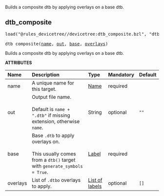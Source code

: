 <!-- Generated with Stardoc: http://skydoc.bazel.build -->

Builds a composite dtb by applying overlays on a base dtb.

<a id="dtb_composite"></a>

## dtb_composite

<pre>
load("@rules_devicetree//devicetree:dtb_composite.bzl", "dtb_composite")

dtb_composite(<a href="#dtb_composite-name">name</a>, <a href="#dtb_composite-out">out</a>, <a href="#dtb_composite-base">base</a>, <a href="#dtb_composite-overlays">overlays</a>)
</pre>

Builds a composite dtb by applying overlays on a base dtb.

**ATTRIBUTES**


| Name  | Description | Type | Mandatory | Default |
| :------------- | :------------- | :------------- | :------------- | :------------- |
| <a id="dtb_composite-name"></a>name |  A unique name for this target.   | <a href="https://bazel.build/concepts/labels#target-names">Name</a> | required |  |
| <a id="dtb_composite-out"></a>out |  Output file name.<br><br>Default is `name + ".dtb"` if missing extension, otherwise `name`.   | String | optional |  `""`  |
| <a id="dtb_composite-base"></a>base |  Base `.dtb` to apply overlays on.<br><br>This usually comes from a `dtb()` target with `generate_symbols = True`.   | <a href="https://bazel.build/concepts/labels">Label</a> | required |  |
| <a id="dtb_composite-overlays"></a>overlays |  List of `.dtbo` overlays to apply.   | <a href="https://bazel.build/concepts/labels">List of labels</a> | optional |  `[]`  |


